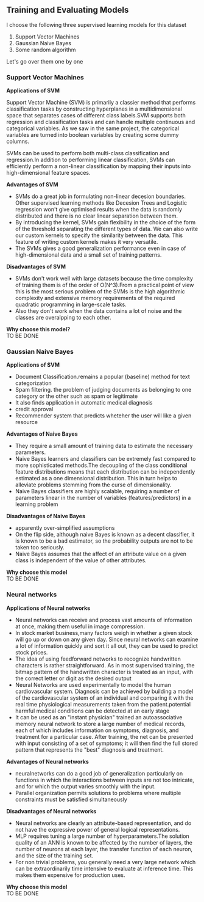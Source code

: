 ## Training and Evaluating Models  
I choose the following three supervised learning models for this dataset  
1. Support Vector Machines  
2. Gaussian Naive Bayes  
3. Some random algorithm 

Let's go over them one by one

### Support Vector Machines
**Applications of SVM**

 Support Vector Machine (SVM) is primarily a classier method that performs classification tasks by constructing hyperplanes in a multidimensional space that separates cases of different class labels.SVM supports both regression and classification tasks and can handle multiple continuous and categorical variables. As we saw in the same project, the categorical variables are turned into boolean variables by creating some dummy columns.
 
 SVMs can be used to perform both multi-class classification and regression.In addition to performing linear classification, SVMs can efficiently perform a non-linear classification by mapping their inputs into high-dimensional feature spaces.
 
 **Advantages of SVM**
 - SVMs do a great job in formulating non-linear decesion boundaries. Other supervised learning methods like Decesion Trees and Logistic regression won't give optimised results when the data is randomly distributed and there is no clear linear separation between them.
 -  By introducing the kernel, SVMs gain flexibility in the choice of the form of the threshold separating the different types of data. We can also write our custom kernels to specify the similarity between the data. This feature of writing custom kernels makes it very versatile.
 -  The SVMs gives a good generalization performance even in case of high-dimensional data and a small set of training patterns.

**Disadvantages of SVM**
- SVMs don't work well with large datasets because the time complexity of training them is of the order of O(N^3).From a practical point of view this is the most serious problem of the SVMs is the high algorithmic complexity and extensive memory requirements of the required quadratic programming in large-scale tasks.
- Also they don't work when the data contains a lot of noise and the classes are overalpping to each other.


**Why choose this model?**  
TO BE DONE

### Gaussian Naive Bayes  
**Applications of SVM**
- Document Classification.remains a popular (baseline) method for text categorization
- Spam filtering. the problem of judging documents as belonging to one category or the other such as spam or legitimate
- It also finds application in automatic medical diagnosis
- credit approval
- Recommender system that predicts wheteher the user will like a given resource


**Advantages of Naive Bayes**  
- They require a small amount of training data to estimate the necessary parameters.
- Naive Bayes learners and classifiers can be extremely fast compared to more sophisticated methods.The decoupling of the class conditional feature distributions means that each distribution can be independently estimated as a one dimensional distribution. This in turn helps to alleviate problems stemming from the curse of dimensionality.
- Naive Bayes classifiers are highly scalable, requiring a number of parameters linear in the number of variables (features/predictors) in a learning problem

**Disadvantages of Naive Bayes**  
- apparently over-simplified assumptions
- On the flip side, although naive Bayes is known as a decent classifier, it is known to be a bad estimator, so the probability outputs are not to be taken too seriously.
- Naive Bayes assumes that the affect of an attribute value on a given class is independent of the value of other attributes.


**Why choose this model**  
TO BE DONE

### Neural networks
**Applications of Neural networks**
- Neural networks can receive and process vast amounts of information at once, making them useful in image compression.
- In stock market business,many factors weigh in whether a given stock will go up or down on any given day. Since neural networks can examine a lot of information quickly and sort it all out, they can be used to predict stock prices.
- The idea of using feedforward networks to recognize handwritten characters is rather straightforward. As in most supervised training, the bitmap pattern of the handwritten character is treated as an input, with the correct letter or digit as the desired output
- Neural Networks are used experimentally to model the human cardiovascular system. Diagnosis can be achieved by building a model of the cardiovascular system of an individual and comparing it with the real time physiological measurements taken from the patient.potential harmful medical conditions can be detected at an early stage 
- It can be used as an "instant physician" trained an autoassociative memory neural network to store a large number of medical records, each of which includes information on symptoms, diagnosis, and treatment for a particular case. After training, the net can be presented with input consisting of a set of symptoms; it will then find the full stored pattern that represents the "best" diagnosis and treatment.


**Advantages of Neural networks**  
- neuralnetworks can do a good job of generalization particularly on functions in which the interactions between inputs are not too intricate, and for which the output varies smoothly with the input.
- Parallel organization permits solutions to  problems where multiple constraints must be satisfied simultaneously

**Disadvantages of Neural networks**  
- Neural networks are clearly an attribute-based representation, and do not have the expressive power of general logical representations.
- MLP requires tuning a large number of hyperparameters.The solution quality of an ANN is known to be affected by the number of layers, the number of neurons at each layer, the transfer function of each neuron, and the size of the training set.
- For non trivial problems, you generally need a very large network which can be extraordinarily time intensive to evaluate at inference time. This makes them expensive for production uses.

**Why choose this model**  
TO BE DONE




